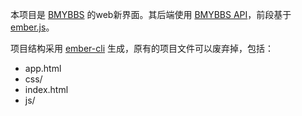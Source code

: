 本项目是 [BMYBBS](http://bbs.xjtu.edu.cn) 的web新界面。其后端使用 [BMYBBS API](http://github.com/bmybbs/api)，前段基于 [ember.js](http://emberjs.com/)。

项目结构采用 [ember-cli](http://ember-cli.com/) 生成，原有的项目文件可以废弃掉，包括：
* app.html
* css/
* index.html
* js/

